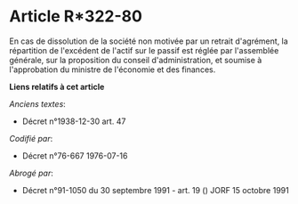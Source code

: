 # Article R*322-80

En cas de dissolution de la société non motivée par un retrait d'agrément, la répartition de l'excédent de l'actif sur le
passif est réglée par l'assemblée générale, sur la proposition du conseil d'administration, et soumise à l'approbation du
ministre de l'économie et des finances.

**Liens relatifs à cet article**

_Anciens textes_:

  - Décret n°1938-12-30 art. 47

_Codifié par_:

  - Décret n°76-667 1976-07-16

_Abrogé par_:

  - Décret n°91-1050 du 30 septembre 1991 - art. 19 () JORF 15 octobre 1991
